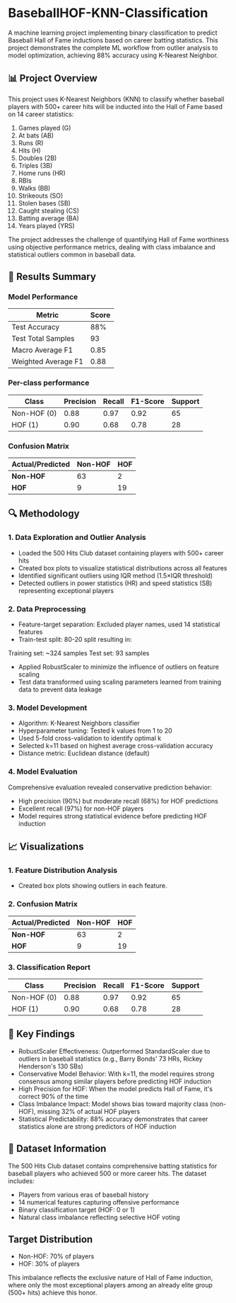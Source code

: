 # BaseballHOF-KNN-Classification
A machine learning project implementing binary classification to predict Baseball Hall of Fame inductions based on career batting statistics. This project demonstrates the complete ML workflow from outlier analysis to model optimization, achieving 88% accuracy using K-Nearest Neighbor.

## 📊 Project Overview
This project uses K-Nearest Neighbors (KNN) to classify whether baseball players with 500+ career hits will be inducted into the Hall of Fame based on 14 career statistics:

1. Games played (G)
2. At bats (AB)
3. Runs (R)
4. Hits (H)
5. Doubles (2B)
6. Triples (3B)
7. Home runs (HR)
8. RBIs
9. Walks (BB)
10. Strikeouts (SO)
11. Stolen bases (SB)
12. Caught stealing (CS)
13. Batting average (BA)
14. Years played (YRS)

The project addresses the challenge of quantifying Hall of Fame worthiness using objective performance metrics, dealing with class imbalance and statistical outliers common in baseball data.

## 🎯 Results Summary
### Model Performance
| **Metric** | **Score** |
|------------|-----------|
| Test Accuracy | 88% |
| Test Total Samples | 93 |
| Macro Average F1 | 0.85 |
| Weighted Average F1 | 0.88 |

### Per-class performance
| **Class** | **Precision** | **Recall** | **F1-Score** | **Support** |
|-----------|---------------|------------|--------------|-------------|
| Non-HOF (0) | 0.88 | 0.97 | 0.92 | 65 |
| HOF (1) | 0.90 | 0.68 | 0.78 | 28 |

### Confusion Matrix
| **Actual/Predicted** | **Non-HOF** | **HOF** |
|---------------------|-------------|---------|
| **Non-HOF** | 63 | 2 |
| **HOF** | 9 | 19 |

## 🔍 Methodology
### 1. Data Exploration and Outlier Analysis
- Loaded the 500 Hits Club dataset containing players with 500+ career hits
- Created box plots to visualize statistical distributions across all features
- Identified significant outliers using IQR method (1.5×IQR threshold)
- Detected outliers in power statistics (HR) and speed statistics (SB) representing exceptional players

### 2. Data Preprocessing
- Feature-target separation: Excluded player names, used 14 statistical features
- Train-test split: 80-20 split resulting in:

Training set: ~324 samples
Test set: 93 samples


- Applied RobustScaler to minimize the influence of outliers on feature scaling
- Test data transformed using scaling parameters learned from training data to prevent data leakage

### 3. Model Development
- Algorithm: K-Nearest Neighbors classifier
- Hyperparameter tuning: Tested k values from 1 to 20
- Used 5-fold cross-validation to identify optimal k
- Selected k=11 based on highest average cross-validation accuracy
- Distance metric: Euclidean distance (default)

### 4. Model Evaluation
Comprehensive evaluation revealed conservative prediction behavior:

- High precision (90%) but moderate recall (68%) for HOF predictions
- Excellent recall (97%) for non-HOF players
- Model requires strong statistical evidence before predicting HOF induction

## 📈 Visualizations
### 1. Feature Distribution Analysis
- Created box plots showing outliers in each feature.

### 2. Confusion Matrix
| **Actual/Predicted** | **Non-HOF** | **HOF** |
|---------------------|-------------|---------|
| **Non-HOF** | 63 | 2 |
| **HOF** | 9 | 19 |

### 3. Classification Report
| **Class** | **Precision** | **Recall** | **F1-Score** | **Support** |
|-----------|---------------|------------|--------------|-------------|
| Non-HOF (0) | 0.88 | 0.97 | 0.92 | 65 |
| HOF (1) | 0.90 | 0.68 | 0.78 | 28 |

## 🔑 Key Findings
- RobustScaler Effectiveness: Outperformed StandardScaler due to outliers in baseball statistics (e.g., Barry Bonds' 73 HRs, Rickey Henderson's 130 SBs)
- Conservative Model Behavior: With k=11, the model requires strong consensus among similar players before predicting HOF induction
- High Precision for HOF: When the model predicts Hall of Fame, it's correct 90% of the time
- Class Imbalance Impact: Model shows bias toward majority class (non-HOF), missing 32% of actual HOF players
- Statistical Predictability: 88% accuracy demonstrates that career statistics alone are strong predictors of HOF induction

## 📁 Dataset Information
The 500 Hits Club dataset contains comprehensive batting statistics for baseball players who achieved 500 or more career hits. The dataset includes:
- Players from various eras of baseball history
- 14 numerical features capturing offensive performance
- Binary classification target (HOF: 0 or 1)
- Natural class imbalance reflecting selective HOF voting

## Target Distribution
- Non-HOF: 70% of players
- HOF: 30% of players

This imbalance reflects the exclusive nature of Hall of Fame induction, where only the most exceptional players among an already elite group (500+ hits) achieve this honor.
